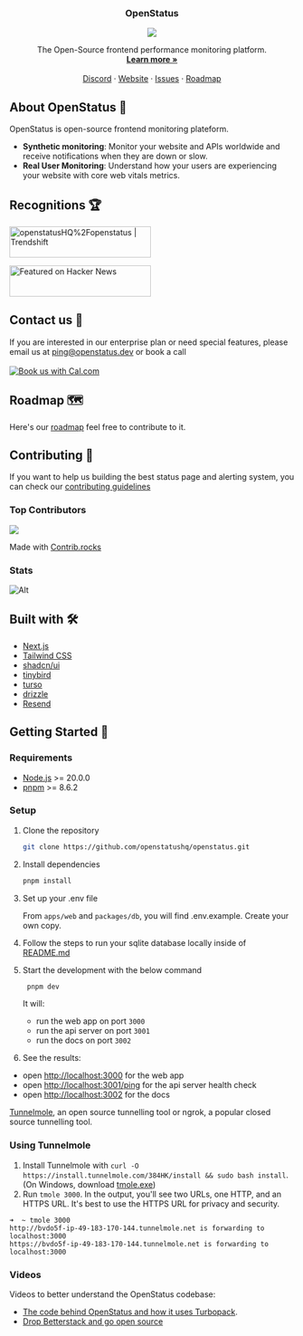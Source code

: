 <p align="center" style="margin-top: 120px">

  <h3 align="center">OpenStatus</h3>

  <p align="center">
  <a href="https://status.openstatus.dev">
  <img src='https://status.openstatus.dev/badge'>
  </a>
  </p>

  <p align="center">The Open-Source frontend performance monitoring platform.
    <br />
    <a href="https://www.openstatus.dev"><strong>Learn more »</strong></a>
    <br />
    <br />
    <a href="https://www.openstatus.dev/discord">Discord</a>
    ·
    <a href="https://www.openstatus.dev">Website</a>
    ·
    <a href="https://github.com/openstatushq/openstatus/issues">Issues</a>
    ·
    <a href="https://openstatus.productlane.com/roadmap">Roadmap</a>
  </p>
</p>

## About OpenStatus 🏓

OpenStatus is open-source frontend monitoring plateform.

- **Synthetic monitoring**: Monitor your website and APIs worldwide and receive
  notifications when they are down or slow.
- **Real User Monitoring**: Understand how your users are experiencing your
  website with core web vitals metrics.

## Recognitions 🏆

<a href="https://trendshift.io/repositories/1780" target="_blank"><img src="https://trendshift.io/api/badge/repositories/1780" alt="openstatusHQ%2Fopenstatus | Trendshift" style="width: 250px; height: 55px;" width="250" height="55"/></a>

<a href="https://news.ycombinator.com/item?id=37740870">
  <img
    alt="Featured on Hacker News"
    src="https://hackerbadge.now.sh/api?id=37740870"
    style="width: 250px; height: 55px;" width="250" height="55"
  />
</a>

## Contact us 💌

If you are interested in our enterprise plan or need special features, please
email us at [ping@openstatus.dev](mailto:ping@openstatus.dev) or book a
call<br/><br/>
<a href="https://cal.com/team/openstatus/30min"><img alt="Book us with Cal.com" src="https://cal.com/book-with-cal-dark.svg" /></a>

## Roadmap 🗺️

Here's our [roadmap](https://openstatus.productlane.com/roadmap) feel free to
contribute to it.

## Contributing 🤝

If you want to help us building the best status page and alerting system, you
can check our
[contributing guidelines](https://github.com/openstatusHQ/openstatus/blob/main/CONTRIBUTING.MD)

### Top Contributors

<a href="https://github.com/openstatushq/openstatus/graphs/contributors">
  <img src="https://contrib.rocks/image?repo=openstatushq/openstatus" />
</a>

Made with [Contrib.rocks](https://contrib.rocks)

### Stats

![Alt](https://repobeats.axiom.co/api/embed/180eee159c0128f683a30f15f51ac35bdbd9fa44.svg "Repobeats analytics image")

## Built with 🛠️

- [Next.js](https://nextjs.org/)
- [Tailwind CSS](https://tailwindcss.com/)
- [shadcn/ui](https://ui.shadcn.com/)
- [tinybird](http://tinybird.co/?ref=openstatus.dev)
- [turso](http://turso.tech/)
- [drizzle](https://orm.drizzle.team/)
- [Resend](https://resend.com/)

## Getting Started 🚀

### Requirements

- [Node.js](https://nodejs.org/en/) >= 20.0.0
- [pnpm](https://pnpm.io/) >= 8.6.2

### Setup

1. Clone the repository

   ```sh
   git clone https://github.com/openstatushq/openstatus.git
   ```

2. Install dependencies

   ```sh
   pnpm install
   ```

3. Set up your .env file

   From `apps/web` and `packages/db`, you will find .env.example. Create your
   own copy.

4. Follow the steps to run your sqlite database locally inside of
   [README.md](https://github.com/openstatusHQ/openstatus/blob/main/packages/db/README.md)

5. Start the development with the below command

   ```sh
    pnpm dev
   ```

   It will:

   - run the web app on port `3000`
   - run the api server on port `3001`
   - run the docs on port `3002`

6. See the results:

- open [http://localhost:3000](http://localhost:3000) for the web app
- open [http://localhost:3001/ping](http://localhost:3001/ping) for the api
  server health check
- open [http://localhost:3002](http://localhost:3002) for the docs

[Tunnelmole](https://github.com/robbie-cahill/tunnelmole-client), an open source
tunnelling tool or ngrok, a popular closed source tunnelling tool.

### Using Tunnelmole

1. Install Tunnelmole with
   `curl -O https://install.tunnelmole.com/384HK/install && sudo bash install`.
   (On Windows, download
   [tmole.exe](https://tunnelmole.com/downloads/tmole.exe))
2. Run `tmole 3000`. In the output, you'll see two URLs, one HTTP, and an HTTPS
   URL. It's best to use the HTTPS URL for privacy and security.

```
➜  ~ tmole 3000
http://bvdo5f-ip-49-183-170-144.tunnelmole.net is forwarding to localhost:3000
https://bvdo5f-ip-49-183-170-144.tunnelmole.net is forwarding to localhost:3000
```

### Videos

Videos to better understand the OpenStatus codebase:

- [The code behind OpenStatus and how it uses Turbopack](https://youtube.com/watch?v=PYfSJATE8v8).
- [Drop Betterstack and go open source](https://www.youtube.com/watch?v=PKag0USy3eQ)
